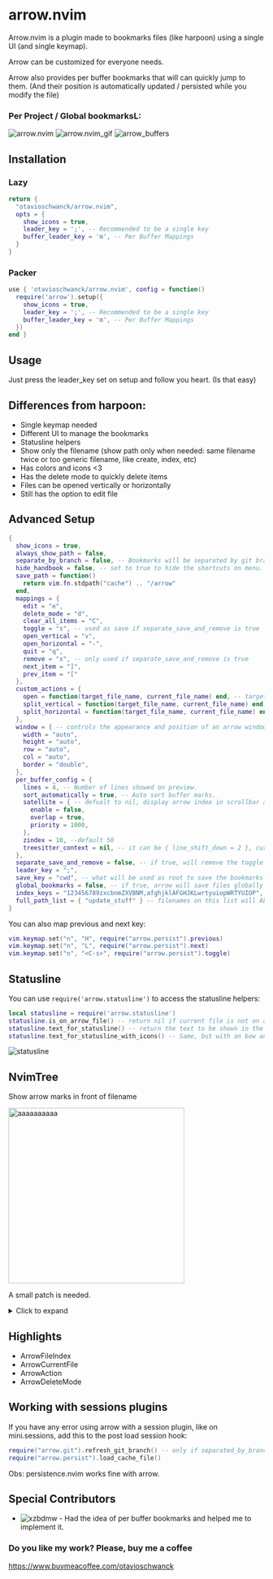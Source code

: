 # arrow.nvim

Arrow.nvim is a plugin made to bookmarks files (like harpoon) using a single UI (and single keymap). 

Arrow can be customized for everyone needs.

Arrow also provides per buffer bookmarks that will can quickly jump to them. (And their position is automatically updated / persisted while you modify the file)

### Per Project / Global bookmarksL:
![arrow.nvim](https://i.imgur.com/mPdSC5s.png)
![arrow.nvim_gif](https://i.imgur.com/LcvG406.gif)
![arrow_buffers](https://i.imgur.com/Lll9YvY.gif)

## Installation

### Lazy

```lua
return {
  "otavioschwanck/arrow.nvim",
  opts = {
    show_icons = true,
    leader_key = ';', -- Recommended to be a single key
    buffer_leader_key = 'm', -- Per Buffer Mappings
  }
}
```

### Packer

```lua
use { 'otavioschwanck/arrow.nvim', config = function()
  require('arrow').setup({
    show_icons = true,
    leader_key = ';', -- Recommended to be a single key
    buffer_leader_key = 'm', -- Per Buffer Mappings
  })
end }
```

## Usage

Just press the leader_key set on setup and follow you heart. (Is that easy)

## Differences from harpoon:

- Single keymap needed
- Different UI to manage the bookmarks
- Statusline helpers
- Show only the filename (show path only when needed: same filename twice or too generic filename, like create, index, etc)
- Has colors and icons <3
- Has the delete mode to quickly delete items
- Files can be opened vertically or horizontally
- Still has the option to edit file

## Advanced Setup

```lua
{
  show_icons = true,
  always_show_path = false,
  separate_by_branch = false, -- Bookmarks will be separated by git branch
  hide_handbook = false, -- set to true to hide the shortcuts on menu.
  save_path = function()
    return vim.fn.stdpath("cache") .. "/arrow"
  end,
  mappings = {
    edit = "e",
    delete_mode = "d",
    clear_all_items = "C",
    toggle = "s", -- used as save if separate_save_and_remove is true
    open_vertical = "v",
    open_horizontal = "-",
    quit = "q",
    remove = "x", -- only used if separate_save_and_remove is true
    next_item = "]",
    prev_item = "["
  },
  custom_actions = {
    open = function(target_file_name, current_file_name) end, -- target_file_name = file selected to be open, current_file_name = filename from where this was called
    split_vertical = function(target_file_name, current_file_name) end,
    split_horizontal = function(target_file_name, current_file_name) end,
  },
  window = { -- controls the appearance and position of an arrow window (see nvim_open_win() for all options)
    width = "auto",
    height = "auto",
    row = "auto",
    col = "auto",
    border = "double",
  },
  per_buffer_config = {
    lines = 4, -- Number of lines showed on preview.
    sort_automatically = true, -- Auto sort buffer marks.
    satellite = { -- defualt to nil, display arrow index in scrollbar at every update
      enable = false,
      overlap = true,
      priority = 1000,
    },
    zindex = 10, --default 50
    treesitter_context = nil, -- it can be { line_shift_down = 2 }, currently not usable, for detail see https://github.com/otavioschwanck/arrow.nvim/pull/43#issue-2236320268
  },
  separate_save_and_remove = false, -- if true, will remove the toggle and create the save/remove keymaps.
  leader_key = ";",
  save_key = "cwd", -- what will be used as root to save the bookmarks. Can be also `git_root`.
  global_bookmarks = false, -- if true, arrow will save files globally (ignores separate_by_branch)
  index_keys = "123456789zxcbnmZXVBNM,afghjklAFGHJKLwrtyuiopWRTYUIOP", -- keys mapped to bookmark index, i.e. 1st bookmark will be accessible by 1, and 12th - by c
  full_path_list = { "update_stuff" } -- filenames on this list will ALWAYS show the file path too.
}
```

You can also map previous and next key:

```lua
vim.keymap.set("n", "H", require("arrow.persist").previous)
vim.keymap.set("n", "L", require("arrow.persist").next)
vim.keymap.set("n", "<C-s>", require("arrow.persist").toggle)
```


## Statusline

You can use `require('arrow.statusline')` to access the statusline helpers:

```lua
local statusline = require('arrow.statusline')
statusline.is_on_arrow_file() -- return nil if current file is not on arrow.  Return the index if it is.
statusline.text_for_statusline() -- return the text to be shown in the statusline (the index if is on arrow or "" if not)
statusline.text_for_statusline_with_icons() -- Same, but with an bow and arrow icon ;D
```

![statusline](https://i.imgur.com/v7Rvagj.png)

## NvimTree
Show arrow marks in front of filename

<img width="346" alt="aaaaaaaaaa" src="https://github.com/xzbdmw/arrow.nvim/assets/97848247/5357e7ce-8ec7-4e43-a0cf-0856240bbb9f">


A small patch is needed.
<details>
  <summary>Click to expand</summary>

  In `nvim-tree.lua/lua/nvim-tree/renderer/builder.lua`
change function `formate_line` to
```lua
function Builder:format_line(indent_markers, arrows, icon, name, node)
  local added_len = 0
  local function add_to_end(t1, t2)
    if not t2 then
      return
    end
    for _, v in ipairs(t2) do
      if added_len > 0 then
        table.insert(t1, { str = M.opts.renderer.icons.padding })
      end
      table.insert(t1, v)
    end

    -- first add_to_end don't need padding
    -- hence added_len is calculated at the end to be used next time
    added_len = 0
    for _, v in ipairs(t2) do
      added_len = added_len + #v.str
    end
  end

  local line = { indent_markers, arrows }

  local arrow_index = 1
  local arrow_filenames = vim.g.arrow_filenames
  if arrow_filenames then
    for i, filename in ipairs(arrow_filenames) do
      if string.sub(node.absolute_path, -#filename) == filename then
        local statusline = require "arrow.statusline"
        arrow_index = statusline.text_for_statusline(_, i)
        line[1].str = string.sub(line[1].str, 1, -3)
        line[2].str = "(" .. arrow_index .. ") "
        line[2].hl = { "ArrowFileIndex" }
        break
      end
    end
  end

  add_to_end(line, { icon })

  for i = #M.decorators, 1, -1 do
    add_to_end(line, M.decorators[i]:icons_before(node))
  end

  add_to_end(line, { name })

  for i = #M.decorators, 1, -1 do
    add_to_end(line, M.decorators[i]:icons_after(node))
  end

  return line
end
```

</details>

## Highlights

- ArrowFileIndex
- ArrowCurrentFile
- ArrowAction
- ArrowDeleteMode

## Working with sessions plugins

If you have any error using arrow with a session plugin,
like on mini.sessions, add this to the post load session hook:

```lua
require("arrow.git").refresh_git_branch() -- only if separated_by_branch is true
require("arrow.persist").load_cache_file()
```

Obs: persistence.nvim works fine with arrow.

## Special Contributors

- ![xzbdmw](https://github.com/xzbdmw) - Had the idea of per buffer bookmarks and
helped me to implement it.

### Do you like my work? Please, buy me a coffee

https://www.buymeacoffee.com/otavioschwanck
